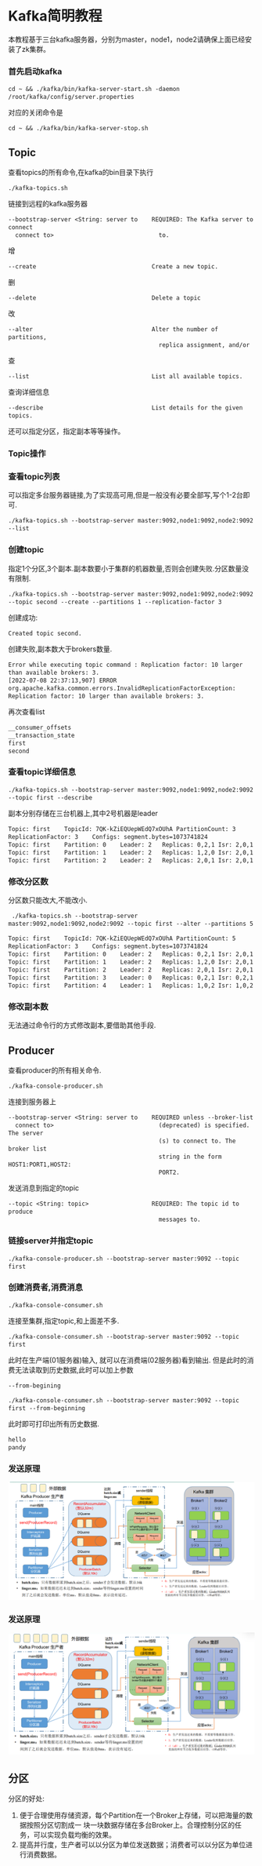# Kafka简明教程
本教程基于三台kafka服务器，分别为master，node1，node2请确保上面已经安装了zk集群。
### 首先启动kafka
```shell
cd ~ && ./kafka/bin/kafka-server-start.sh -daemon /root/kafka/config/server.properties
```
对应的关闭命令是
```shell
cd ~ && ./kafka/bin/kafka-server-stop.sh
```
## Topic
查看topics的所有命令,在kafka的bin目录下执行
```shell
./kafka-topics.sh
```
链接到远程的kafka服务器
```shell
--bootstrap-server <String: server to    REQUIRED: The Kafka server to connect  
  connect to>                              to.     
```
增
```shell
--create                                 Create a new topic. 
```
删
```shell
--delete                                 Delete a topic  
```
改
```shell
--alter                                  Alter the number of partitions,        
                                           replica assignment, and/or  
```
查
```shell
--list                                   List all available topics. 
```
查询详细信息
```shell
--describe                               List details for the given topics. 
```
还可以指定分区，指定副本等等操作。
### Topic操作
### 查看topic列表
可以指定多台服务器链接,为了实现高可用,但是一般没有必要全部写,写个1-2台即可.
```shell
./kafka-topics.sh --bootstrap-server master:9092,node1:9092,node2:9092 --list
```
### 创建topic
指定1个分区,3个副本.副本数要小于集群的机器数量,否则会创建失败.分区数量没有限制.
```shell
./kafka-topics.sh --bootstrap-server master:9092,node1:9092,node2:9092 --topic second --create --partitions 1 --replication-factor 3
```
创建成功:
```shell
Created topic second.
```
创建失败,副本数大于brokers数量.
```shell
Error while executing topic command : Replication factor: 10 larger than available brokers: 3.
[2022-07-08 22:37:13,907] ERROR org.apache.kafka.common.errors.InvalidReplicationFactorException: Replication factor: 10 larger than available brokers: 3.
```
再次查看list
```shell
__consumer_offsets
__transaction_state
first
second
```
### 查看topic详细信息
```shell
./kafka-topics.sh --bootstrap-server master:9092,node1:9092,node2:9092 --topic first --describe
```
副本分别存储在三台机器上,其中2号机器是leader
```shell
Topic: first	TopicId: 7QK-kZiEQUepWEdQ7xOUhA	PartitionCount: 3	ReplicationFactor: 3	Configs: segment.bytes=1073741824
Topic: first	Partition: 0	Leader: 2	Replicas: 0,2,1	Isr: 2,0,1
Topic: first	Partition: 1	Leader: 2	Replicas: 1,2,0	Isr: 2,0,1
Topic: first	Partition: 2	Leader: 2	Replicas: 2,0,1	Isr: 2,0,1

```
### 修改分区数
分区数只能改大,不能改小.
```shell
 ./kafka-topics.sh --bootstrap-server master:9092,node1:9092,node2:9092 --topic first --alter --partitions 5
```
```shell
Topic: first	TopicId: 7QK-kZiEQUepWEdQ7xOUhA	PartitionCount: 5	ReplicationFactor: 3	Configs: segment.bytes=1073741824
Topic: first	Partition: 0	Leader: 2	Replicas: 0,2,1	Isr: 2,0,1
Topic: first	Partition: 1	Leader: 2	Replicas: 1,2,0	Isr: 2,0,1
Topic: first	Partition: 2	Leader: 2	Replicas: 2,0,1	Isr: 2,0,1
Topic: first	Partition: 3	Leader: 0	Replicas: 0,2,1	Isr: 0,2,1
Topic: first	Partition: 4	Leader: 1	Replicas: 1,0,2	Isr: 1,0,2
```
### 修改副本数
无法通过命令行的方式修改副本,要借助其他手段.

## Producer
查看producer的所有相关命令.
```shell
./kafka-console-producer.sh 
```
连接到服务器上
```shell
--bootstrap-server <String: server to    REQUIRED unless --broker-list          
  connect to>                              (deprecated) is specified. The server
                                           (s) to connect to. The broker list   
                                           string in the form HOST1:PORT1,HOST2:
                                           PORT2.     
```

发送消息到指定的topic
```shell
--topic <String: topic>                  REQUIRED: The topic id to produce      
                                           messages to.  
```
### 链接server并指定topic
```shell
./kafka-console-producer.sh --bootstrap-server master:9092 --topic first
```

### 创建消费者,消费消息
```shell
./kafka-console-consumer.sh
```
连接至集群,指定topic,和上面差不多.

```shell
./kafka-console-consumer.sh --bootstrap-server master:9092 --topic first
```
此时在生产端(01服务器)输入, 就可以在消费端(02服务器)看到输出.
但是此时的消费无法读取到历史数据,此时可以加上参数
```shell
--from-begining
```
```shell
./kafka-console-consumer.sh --bootstrap-server master:9092 --topic first --from-beginning
```
此时即可打印出所有历史数据.
```shell
hello
pandy
```
### 发送原理
![发送原理](./doc/发送原理.png)

### 发送原理
![异步发送原理](./doc/异步发送原理.png)

## 分区
分区的好处:
1. 便于合理使用存储资源，每个Partition在一个Broker上存储，可以把海量的数据按照分区切割成一
   块一块数据存储在多台Broker上。合理控制分区的任务，可以实现负载均衡的效果。
2. 提高并行度，生产者可以以分区为单位发送数据；消费者可以以分区为单位进行消费数据。

